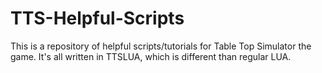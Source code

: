 # TTS-Helpful-Scripts
This is a repository of helpful scripts/tutorials for Table Top Simulator the game. It's all written in TTSLUA, which is different than regular LUA.
